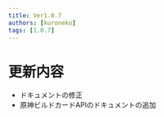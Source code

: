 ```yaml
---
title: Ver1.0.7
authors: [kuroneko]
tags: [1.0.7]
---
```


# 更新内容
- ドキュメントの修正
- 原神ビルドカードAPIのドキュメントの追加